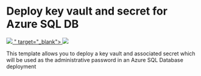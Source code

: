 # Deploy key vault and secret for Azure SQL DB

<a href="https://portal.azure.com/#create/Microsoft.Template/uri/https%3A%2F%2Fgithub.com%2Frscott1066%2Fcloudms-armtest%2Ftree%2Ftmaster%2Fsqldbbasic%2Fsqldbbasickeyv.json" target="_blank">
    <img src="http://azuredeploy.net/deploybutton.png"/>
</a>
<a href="http://armviz.io/#/?load=https%3A%2F%2Fgithub.com%2Frscott1066%2Fcloudms-armtest%2Ftree%2Fmaster%2Fsqldbbasic%2Fsqldbbasickeyv.json" target="_blank">" target="_blank">
    <img src="http://armviz.io/visualizebutton.png"/>
</a>

This template allows you to deploy a key vault and associated secret which will be used as the administrative password in an Azure SQL Database deployment
